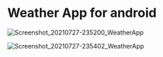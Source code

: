 # Weather App for android

![Screenshot_20210727-235200_WeatherApp](https://user-images.githubusercontent.com/70451674/127219072-84e5be26-3656-4572-8802-7477b574d343.jpg)

![Screenshot_20210727-235402_WeatherApp](https://user-images.githubusercontent.com/70451674/127219108-bb8891e4-d3ac-431d-8ff3-a150d1bc9f30.jpg)
